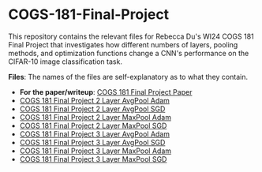 # COGS-181-Final-Project

This repository contains the relevant files for Rebecca Du's WI24 COGS 181 Final Project that investigates how different numbers of layers, pooling methods, and optimization functions change a CNN's performance on the CIFAR-10 image classification task. 

**Files**:
The names of the files are self-explanatory as to what they contain. 
- **For the paper/writeup**: [COGS 181 Final Project Paper](https://github.com/rrdu/COGS-181-Final-Project/blob/main/COGS%20181_%20Final%20Project%20Paper.pdf)
- [COGS 181 Final Project 2 Layer AvgPool Adam](https://github.com/rrdu/COGS-181-Final-Project/blob/main/COGS%20181%20Final%20Project%202%20Layer%20AvgPool%20Adam.ipynb)
- [COGS 181 Final Project 2 Layer AvgPool SGD](https://github.com/rrdu/COGS-181-Final-Project/blob/main/COGS%20181%20Final%20Project%202%20Layer%20AvgPool%20SGD.ipynb)
- [COGS 181 Final Project 2 Layer MaxPool Adam](https://github.com/rrdu/COGS-181-Final-Project/blob/main/COGS%20181%20Final%20Project%202%20Layer%20MaxPool%20Adam.ipynb)
- [COGS 181 Final Project 2 Layer MaxPool SGD](https://github.com/rrdu/COGS-181-Final-Project/blob/main/COGS%20181%20Final%20Project%202%20Layer%20MaxPool%20SGD.ipynb)
- [COGS 181 Final Project 3 Layer AvgPool Adam](https://github.com/rrdu/COGS-181-Final-Project/blob/main/COGS%20181%20Final%20Project%203%20Layer%20AvgPool%20Adam.ipynb)
- [COGS 181 Final Project 3 Layer AvgPool SGD](https://github.com/rrdu/COGS-181-Final-Project/blob/main/COGS%20181%20Final%20Project%203%20Layer%20AvgPool%20SGD.ipynb)
- [COGS 181 Final Project 3 Layer MaxPool Adam](https://github.com/rrdu/COGS-181-Final-Project/blob/main/COGS%20181%20Final%20Project%203%20Layer%20MaxPool%20Adam.ipynb)
- [COGS 181 Final Project 3 Layer MaxPool SGD](https://github.com/rrdu/COGS-181-Final-Project/blob/main/COGS%20181%20Final%20Project%203%20Layer%20MaxPool%20SGD.ipynb)
